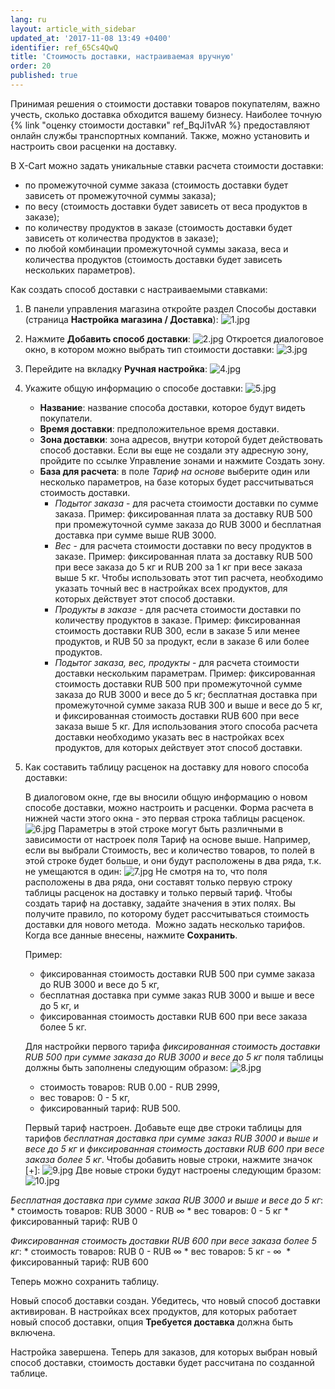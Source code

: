 ```yaml
---
lang: ru
layout: article_with_sidebar
updated_at: '2017-11-08 13:49 +0400'
identifier: ref_65Cs4QwQ
title: 'Стоимость доставки, настраиваемая вручную'
order: 20
published: true
---
```

Принимая решения о стоимости доставки товаров покупателям, важно учесть, сколько доставка обходится вашему бизнесу. Наиболее точную {% link "оценку стоимости доставки" ref_BqJi1vAR %} предоставляют онлайн службы транспортных компаний. Также, можно установить и настроить свои расценки на доставку. 

В X-Cart можно задать уникальные ставки расчета стоимости доставки:

*   по промежуточной сумме заказа (стоимость доставки будет зависеть от промежуточной суммы заказа);
*   по весу (стоимость доставки будет зависеть от веса продуктов в заказе);
*   по количеству продуктов в заказе (стоимость доставки будет зависеть от количества продуктов в заказе);
*   по любой комбинации промежуточной суммы заказа, веса и количества продуктов (стоимость доставки будет зависеть нескольких параметров).

Как создать способ доставки с настраиваемыми ставками:

1.  В панели управления магазина откройте раздел Способы доставки (страница **Настройка магазина / Доставка**):
    ![1.jpg]({{site.baseurl}}/attachments/ref_65Cs4QwQ/1.jpg)
2.  Нажмите **Добавить способ доставки**:
    ![2.jpg]({{site.baseurl}}/attachments/ref_65Cs4QwQ/2.jpg)
    Откроется диалоговое окно, в котором можно выбрать тип стоимости доставки:
    ![3.jpg]({{site.baseurl}}/attachments/ref_65Cs4QwQ/3.jpg)
3.  Перейдите на вкладку **Ручная настройка**:
    ![4.jpg]({{site.baseurl}}/attachments/ref_65Cs4QwQ/4.jpg)
4.  Укажите общую информацию о способе доставки:
    ![5.jpg]({{site.baseurl}}/attachments/ref_65Cs4QwQ/5.jpg)

    *   **Название**: название способа доставки, которое будут видеть покупатели.
    *   **Время доставки**: предположительное время доставки.
    *   **Зона доставки**: зона адресов, внутри которой будет действовать способ доставки. Если вы еще не создали эту адресную зону, пройдите по ссылке Управление зонами и нажмите Создать зону.
    *   **База для расчета**: в поле _Тариф на основе_ выберите один или несколько параметров, на базе которых будет рассчитываться стоимость доставки.
        *   _Подытог заказа_ - для расчета стоимости доставки по сумме заказа. Пример: фиксированная плата за доставку RUB 500 при промежуточной сумме заказа до RUB 3000 и бесплатная доставка при сумме выше RUB 3000.
        *   _Вес_ - для расчета стоимости доставки по весу продуктов в заказе. Пример:  фиксированная плата за доставку RUB 500 при весе заказа до 5 кг и RUB 200 за 1 кг при весе заказа выше 5 кг. Чтобы использовать этот тип расчета, необходимо указать точный вес в настройках всех продуктов, для которых действует этот способ доставки.
        *   _Продукты в  заказе_ - для расчета стоимости доставки по количеству продуктов в заказе. Пример: фиксированная стоимость доставки RUB 300, если в заказе 5 или менее продуктов, и RUB 50 за продукт, если в заказе 6 или более продуктов.
        *   _Подытог заказа, вес, продукты_ - для расчета стоимости доставки нескольким параметрам. Пример: фиксированная стоимость доставки RUB 500 при промежуточной сумме заказа до RUB 3000 и весе до 5 кг; бесплатная доставка при промежуточной сумме заказа RUB 300 и выше и весе до 5 кг, и фиксированная стоимость доставки RUB 600 при весе заказа выше 5 кг. Для использования этого способа расчета доставки необходимо указать вес в настройках  всех продуктов, для которых действует этот способ доставки.

5.  Как составить таблицу расценок на доставку для нового способа доставки:

    В диалоговом окне, где вы вносили общую информацию о новом способе доставки, можно настроить и расценки. Форма расчета в нижней части этого окна - это первая строка таблицы расценок. 
    ![6.jpg]({{site.baseurl}}/attachments/ref_65Cs4QwQ/6.jpg)
    Параметры в этой строке могут быть различными в зависимости от настроек поля Тариф на основе выше. Например, если вы выбрали Стоимость, вес и количество товаров, то полей в этой строке будет больше, и они будут расположены в два ряда, т.к. не умещаются в один:
    ![7.jpg]({{site.baseurl}}/attachments/ref_65Cs4QwQ/7.jpg)
    Не смотря на то, что поля расположены в два ряда, они составят только первую строку таблицы расценок на доставку и только первый тариф.
    Чтобы создать тариф на доставку, задайте значения в этих полях. Вы получите правило, по которому будет рассчитываться стоимость доставки для нового метода. 
    Можно задать несколько тарифов. Когда все данные внесены, нажмите **Сохранить**.

    Пример:
    *   фиксированная стоимость доставки RUB 500 при сумме заказа до RUB 3000 и весе  до 5 кг, 
    *   бесплатная доставка при сумме заказ RUB 3000 и выше и весе до 5 кг,
        и 
    *   фиксированная стоимость доставки RUB 600 при весе заказа более 5 кг.

    Для настройки первого тарифа _фиксированная стоимость доставки RUB 500 при сумме заказа до RUB 3000 и    весе до 5 кг_ поля таблицы должны быть заполнены следующим образом:
    ![8.jpg]({{site.baseurl}}/attachments/ref_65Cs4QwQ/8.jpg)
  
    *   стоимость товаров: RUB 0.00 - RUB 2999, 
    *   вес товаров: 0 - 5 кг,
    *   фиксированный тариф: RUB 500.
    
    Первый тариф настроен. 
    Добавьте еще две строки таблицы для тарифов _бесплатная доставка при сумме заказ RUB 3000 и выше и весе до 5 кг_ и _фиксированная стоимость доставки RUB 600 при весе заказа более 5 кг_.  Чтобы добавить новые строки, нажмите значок [+]:
    ![9.jpg]({{site.baseurl}}/attachments/ref_65Cs4QwQ/9.jpg)
    Две новые строки будут настроены следующим бразом:
    ![10.jpg]({{site.baseurl}}/attachments/ref_65Cs4QwQ/10.jpg)

 _Бесплатная доставка при сумме закаа RUB 3000 и выше и весе до 5 кг_:
    *   стоимость товаров: RUB 3000 - RUB  ∞
    *   вес товаров: 0 - 5 кг
    *   фиксированный тариф: RUB 0

 _Фиксированная стоимость доставки RUB 600 при весе заказа более 5 кг_:
    *   стоимость товаров: RUB 0 - RUB  ∞
    *   вес товаров: 5 кг - ∞ 
    *   фиксированный тариф: RUB 600

Теперь можно сохранить таблицу.

Новый способ доставки создан. Убедитесь, что новый способ доставки активирован. В настройках всех продуктов, для которых работает новый способ доставки, опция **Требуется доставка** должна быть включена.

Настройка завершена. Теперь для заказов, для которых выбран новый способ доставки, стоимость доставки будет рассчитана по созданной таблице.
